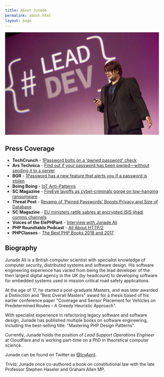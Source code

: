 ```yaml
---
title: About Junade
permalink: about.html
layout: page
---
```


![](/images/about/junade_rs.jpg)

## Press Coverage

* **TechCrunch** - [1Password bolts on a 'pwned password' check](https://techcrunch.com/2018/02/23/1password-bolts-on-a-pwned-password-check/)
* **Ars Technica** - [Find out if your password has been pwned—without sending it to a server](https://arstechnica.com/information-technology/2018/02/new-tool-safely-checks-your-passwords-against-a-half-billion-pwned-passwords/)
* **BGR** - [1Password has a new feature that alerts you if a password is stolen](https://bgr.com/2018/02/23/has-my-password-been-hacked-1password-can-answer-that/)
* **Boing Boing** - [IoT Anti-Patterns](https://boingboing.net/2017/05/03/bad-design-thinking.html)
* **SC Magazine** - [FireEye layoffs as cyber-criminals gorge on low-hanging ransomware](http://www.scmagazineuk.com/fireeye-layoffs-as-cyber-criminals-gorge-on-low-hanging-ransomware/article/514822/)
* **Threat Post** - [Revamp of ‘Pwned Passwords’ Boosts Privacy and Size of Database](https://threatpost.com/revamp-of-pwned-passwords-boosts-privacy-and-size-of-database/130082/)
* **SC Magazine** - [EU ministers rattle sabres at encrypted ISIS jihadi comms channels](https://www.scmagazineuk.com/eu-ministers-rattle-sabres-at-encrypted-isis-jihadi-comms-channels/article/530648/)
* **Voices of the ElePHPant** - [Interview with Junade Ali](https://twitter.com/calevans/status/735205287926235137)
* **PHP Roundtable Podcast** - [All About HTTP/2](https://www.phproundtable.com/episode/all-about-http2)
* **PHPClasses** - [The Best PHP Books 2018 and 2017](https://www.phpclasses.org/blog/post/567-The-Best-PHP-Books-of-the-Year.html)


## Biography

Junade Ali is a British computer scientist with specialist knowledge of computer security, distributed systems and
software design. His software engineering experience has varied from being the lead developer of the then largest digital agency
in the UK (by headcount) to developing software for embedded systems used in mission critical road safety applications.

At the age of 17, he started a post-graduate Masters, and was later awarded a Distinction and "Best Overall Masters" award for a thesis based of his earlier conference
paper "Coverage and Sensor Placement for Vehicles on Predetermined Routes - A Greedy Heuristic Approach".

With specialist experience in refactoring legacy software and software design, Junade has published multiple books on 
software engineering, including the best-selling title: "Mastering PHP Design Patterns".

Currently, Junade holds the position of *Lead Support Operations Engineer* at Cloudflare and is working part-time on a
PhD in theoretical computer science.

Junade can be found on Twitter as [@IcyApril](https://twitter.com/IcyApril).

*Trivia:* Junade once co-authored a book on constitutional law with the late Professor Stephen Haseler and Graham Allen MP.